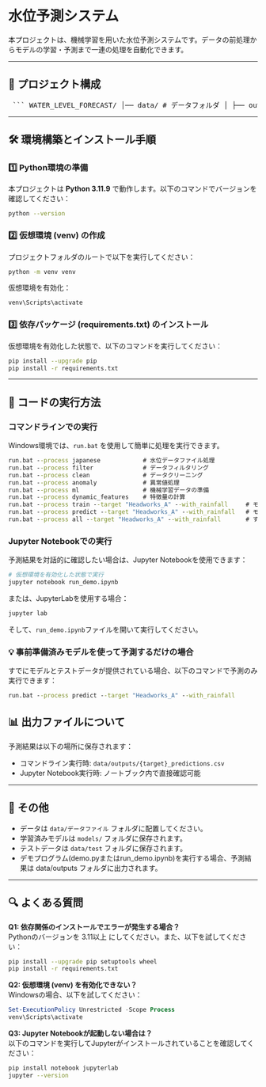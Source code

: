 #  水位予測システム

本プロジェクトは、機械学習を用いた水位予測システムです。データの前処理からモデルの学習・予測まで一連の処理を自動化できます。

---

## 📂 プロジェクト構成
<pre> ``` WATER_LEVEL_FORECAST/ │── data/ # データフォルダ │ ├── outputs/ # 予測結果の出力フォルダ │ ├── test/ # テストデータセット │ └── データファイル/ # 入力データファイル │── models/ # 学習済みモデルを保存するフォルダ │── src/ # メインソースコード │ └── water_level_forecast/ # 水位予測モジュール │ ├── anomaly_handler.py # 異常値の検出と補正 │ ├── data_cleaning.py # 生データのクリーニング（欠損値処理、ノイズ除去など） │ ├── data_filter.py # ルールに基づいたデータのフィルタリング │ ├── feature_library.py # 特徴量の作成 │ ├── japanese_data_processor.py # 水位データファイルの処理 │ ├── lightgbm_predictor.py # 学習済みLightGBMモデルによる予測 │ ├── ml_data_preparer.py # 機械学習用の入力データ準備 │ └── train_lightgbm.py # LightGBMモデルの学習 │── demo.py # 動作確認用のデモスクリプト │── run_demo.ipynb # Jupyter Notebookによる予測結果確認用デモ │── requirements.txt # Pythonの依存パッケージリスト │── README.md # プロジェクトの説明ドキュメント └── run.bat # Windows環境でパイプラインを実行するバッチスクリプト ``` </pre>

---

## 🛠 環境構築とインストール手順

### **1️⃣ Python環境の準備**
本プロジェクトは **Python 3.11.9** で動作します。以下のコマンドでバージョンを確認してください：
```bash
python --version
```

### **2️⃣ 仮想環境 (venv) の作成**
プロジェクトフォルダのルートで以下を実行してください：
```bash
python -m venv venv
```

仮想環境を有効化：
```bash
venv\Scripts\activate
```

### **3️⃣ 依存パッケージ (requirements.txt) のインストール**
仮想環境を有効化した状態で、以下のコマンドを実行してください：
```bash
pip install --upgrade pip
pip install -r requirements.txt
```

---

## 🚀 コードの実行方法

### **コマンドラインでの実行**
Windows環境では、`run.bat` を使用して簡単に処理を実行できます。

```bat
run.bat --process japanese	          # 水位データファイル処理
run.bat --process filter	          # データフィルタリング
run.bat --process clean	              # データクリーニング
run.bat --process anomaly	          # 異常値処理
run.bat --process ml	              # 機械学習データの準備
run.bat --process dynamic_features	  # 特徴量の計算
run.bat --process train --target "Headworks_A" --with_rainfall	   # モデル学習
run.bat --process predict --target "Headworks_A" --with_rainfall   # モデル予測
run.bat --process all --target "Headworks_A" --with_rainfall	   # すべてのプロセスを実行
```

### **Jupyter Notebookでの実行**
予測結果を対話的に確認したい場合は、Jupyter Notebookを使用できます：

```bash
# 仮想環境を有効化した状態で実行
jupyter notebook run_demo.ipynb
```

または、JupyterLabを使用する場合：

```bash
jupyter lab
```
そして、`run_demo.ipynb`ファイルを開いて実行してください。

### **💡 事前準備済みモデルを使って予測するだけの場合**

すでにモデルとテストデータが提供されている場合、以下のコマンドで予測のみ実行できます：

```bat
run.bat --process predict --target "Headworks_A" --with_rainfall
```


## 📊 出力ファイルについて

予測結果は以下の場所に保存されます：
- コマンドライン実行時: `data/outputs/{target}_predictions.csv`
- Jupyter Notebook実行時: ノートブック内で直接確認可能

---

## 🚀 その他
- データは `data/データファイル` フォルダに配置してください。
- 学習済みモデルは `models/` フォルダに保存されます。
- テストデータは `data/test` フォルダに保存されます。
- デモプログラム(demo.pyまたはrun_demo.ipynb)を実行する場合、予測結果は data/outputs フォルダに出力されます。

---

## 🔍 よくある質問

**Q1: 依存関係のインストールでエラーが発生する場合？**  
Pythonのバージョンを 3.11以上 にしてください。また、以下を試してください：

```bash
pip install --upgrade pip setuptools wheel
pip install -r requirements.txt
```

**Q2: 仮想環境 (venv) を有効化できない？**  
Windowsの場合、以下を試してください：

```powershell
Set-ExecutionPolicy Unrestricted -Scope Process
venv\Scripts\activate
```

**Q3: Jupyter Notebookが起動しない場合は？**  
以下のコマンドを実行してJupyterがインストールされていることを確認してください：

```bash
pip install notebook jupyterlab
jupyter --version
```
